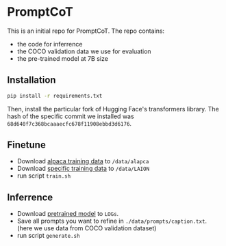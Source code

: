 # PromptCoT
This is an initial repo for PromptCoT. The repo contains:
* the code for inferrence
* the COCO validation data we use for evaluation
* the pre-trained model at 7B size

## Installation
```bash
pip install -r requirements.txt
```
Then, install the particular fork of Hugging Face's transformers library. The hash of the specific commit we installed was `68d640f7c368bcaaaecfc678f11908ebbd3d6176`.

## Finetune
* Download [alpaca training data](TODO) to `/data/alapca`
* Download [specific training data](TODO) to `/data/LAION` 
* run script `train.sh`

## Inferrence
* Download [pretrained model](TODO) to `LOGs`.
* Save all prompts you want to refine in `./data/prompts/caption.txt`. (here we use data from COCO validation dataset)
* run script `generate.sh`